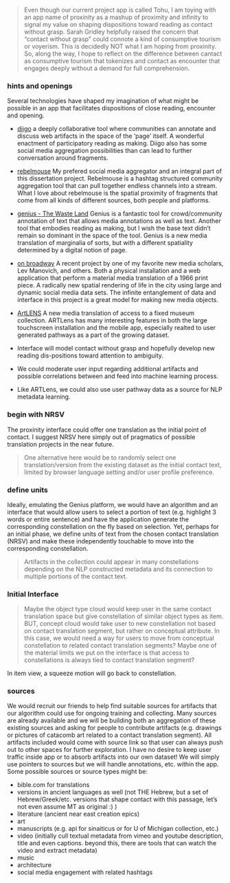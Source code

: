> Even though our current project app is called Tohu, I am toying with an app name of proxinity as a mashup of proximity and infinity to signal my value on shaping dispositions toward reading as contact without grasp. Sarah Gridley helpfully raised the concern that “contact without grasp” could connote a kind of consumptive tourism or voyerism. This is decidedly NOT what I am hoping from proxinity. So, along the way, I hope to reflect on the difference between cantact as consumptive tourism that tokenizes and contact as encounter that engages deeply without a demand for full comprehension.

### hints and openings

Several technologies have shaped my imagination of what might be possible in an app that facilitates dispositions of close reading, encounter and opening.

-   [diigo](https://www.diigo.com/user/mphemenway)
    a deeply collaborative tool where communities can annotate and discuss web artifacts in the space of the ‘page’ itself. A wonderful enactment of participatory reading as making. Diigo also has some social media aggregation possibilities than can lead to further conversation around fragments.
-   [rebelmouse](https://www.rebelmouse.com/aproximatebible/)
    My prefered social media aggregator and an integral part of this dissertation project. Rebelmouse is a hashtag structured community aggregation tool that can pull together endless channels into a stream. What I love about rebelmouse is the spatial proximity of fragments that come from all kinds of different sources, both people and platforms.
-   [genius - The Waste Land](http://genius.com/Ts-eliot-the-waste-land-annotated/)
    Genius is a fantastic tool for crowd/community annotation of text that allows media annotations as well as text. Another tool that embodies reading as making, but I wish the base text didn’t remain so dominant in the space of the tool. Genius is a new media translation of marginalia of sorts, but with a different spatiality determined by a digital notion of page.
-   [on broadway](http://www.on-broadway.nyc)
    A recent project by one of my favorite new media scholars, Lev Manovich, and others. Both a physical installation and a web application that perform a material media translation of a 1966 print piece. A radically new spatial rendering of life in the city using large and dynamic social media data sets. The infinite entanglement of data and interface in this project is a great model for making new media objects.
-   [ArtLENS](http://www.clevelandart.org/gallery-one/artlens)
    A new media translation of access to a fixed museum collection. ARTLens has many interesting features in both the large touchscreen installation and the mobile app, especially realted to user generated pathways as a part of the growing dataset.


-   Interface will model contact without grasp and hopefully develop new reading dis-positions toward attention to ambiguity.
-   We could moderate user input regarding additional artifacts and possible correlations between and feed into machine learning process.
-   Like ARTLens, we could also use user pathway data as a source for NLP metadata learning.

### begin with NRSV

The proxinity interface could offer one translation as the initial point of contact. I suggest NRSV here simply out of pragmatics of possible translation projects in the near future.

> One alternative here would be to randomly select one translation/version from the existing dataset as the initial contact text, limited by browser language setting and/or user profile preference.

### define units

Ideally, emulating the Genius platform, we would have an algorithm and an interface that would allow users to select a portion of text (e.g. highlight 3 words or entire sentence) and have the application generate the corresponding constellation on the fly based on selection. Yet, perhaps for an initial phase, we define units of text from the chosen contact translation (NRSV) and make these independently touchable to move into the corresponding constellation.

> Artifacts in the collection could appear in many constellations depending on the NLP constructed metadata and its connection to multiple portions of the contact text.

### Initial Interface


> Maybe the object type cloud would keep user in the same contact translation space but give constellation of similar object types as item. BUT, concept cloud would take user to new constellation not based on contact translation segment, but rather on conceptual attribute. In this case, we would need a way for users to move from conceptual constellation to related contact translation segments? Maybe one of the material limits we put on the interface is that access to constellations is always tied to contact translation segment?

In item view, a squeeze motion will go back to constellation.

### sources

We would recruit our friends to help find suitable sources for artifacts that our algorithm could use for ongoing training and collecting. Many sources are already available and we will be building both an aggregation of these existing sources and asking for people to contribute artifacts (e.g. drawings or pictures of catacomb art related to a contact translation segment). All artifacts included would come with source link so that user can always push out to other spaces for further exploration. I have no desire to keep user traffic inside app or to absorb artifacts into our own dataset! We will simply use pointers to sources but we will handle annotations, etc. within the app. Some possible sources or source types might be:

-   bible.com for translations
-   versions in ancient languages as well (not THE Hebrew, but a set of Hebrew/Greek/etc. versions that shape contact with this passage, let’s not even assume MT as original :) )
-   literature (ancient near east creation epics)
-   art
-   manuscripts (e.g. api for sinaiticus or for U of Michigan collection, etc.)
-   video (initially cull textual metadata from vimeo and youtube description, title and even captions. beyond this, there are tools that can watch the video and extract metadata)
-   music
-   architecture
-   social media engagement with related hashtags

